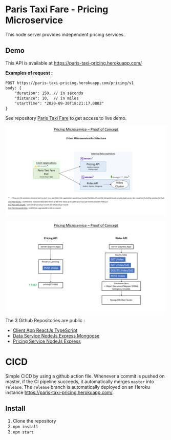 # Paris Taxi Fare - Pricing Microservice

This node server provides independent pricing services.


## Demo
This API is available at https://paris-taxi-pricing.herokuapp.com/

**Examples of request :**

```
POST https://paris-taxi-pricing.herokuapp.com/pricing/v1
body: {
    "duration": 150, // in seconds
    "distance": 10,  // in miles
    "startTime": "2020-09-30T18:21:17.000Z"
}
```

See repository [Paris Taxi Fare](https://github.com/Ludo171/paris-taxi-fare-frontend) to get access to live demo.


![API Diagram](./ArchitectureDiagrams/Diapositive1.PNG)

![API Diagram](./ArchitectureDiagrams/Diapositive3.PNG)


The 3 Github Repositories are public :
- [Client App ReactJs TypeScript](https://github.com/Ludo171/paris-taxi-fare-frontend)
- [Data Service NodeJs Express Mongoose](https://github.com/Ludo171/paris-taxi-fare-rides)
- [Pricing Service NodeJs Express](https://github.com/Ludo171/paris-taxi-fare-pricing)


# CICD
Simple CICD by using a github action file. Whenever a commit is pushed on master, if the CI pipeline succeeds, it automatically merges `master` into `release`.
The `release` branch is automatically deployed on an Heroku instance https://paris-taxi-pricing.herokuapp.com/.


## Install
1. Clone the repository
2. `npm install`
3. `npm start`
```

